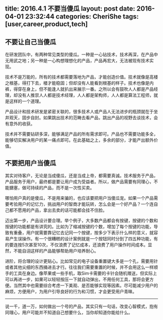 title: 2016.4.1 不要当傻瓜
layout: post
date: 2016-04-01 23:32:44
categories: CheriShe
tags: [user,career,product,tech]
---

## 不要让自己当傻瓜

在研发团队中，有两种常见类型的傻瓜。一种是一心钻技术，技术再深，在产品中无用武之地；另一种是一心构想理想化的产品，产品再宏大，无法被现有技术实现。

技术不是万能的，所有的技术都需要落地为产品，才能创造价值。技术就像是高楼之根基，得打下去，楼才能稳固；但却没有人能看到根基的样子。技术也像是内裤，得穿在身上，但不能逢人就扒出来展示一番。之所以会有鼓吹人人都是产品经理，却没有人推崇人人都是技术经理，人人都是架构师，人人都是算法工程师，就是这样的一个道理。

<!-- more -->

产品设计和技术研发是紧密关联的，很多技术人或产品人无法进步的瓶颈就在于坐井观天，固步自封。如果跳出技术的范畴去看产品，跳出产品的视野去谈技术，会有意外的收获。

技术并不需要钻研多深，能够满足产品的所有需求即可。产品也不需要功能多全，能够切实解决用户的某一痛点即可。在此基础之上，多余的部分，才能产出额外价值。

## 不要把用户当傻瓜

其实对待客户，无论是当成傻瓜，还是当成上帝，都需要真诚。技术服务于产品，产品服务于用户，最终都是要让用户成为受益者。所以，做产品需要有同理心，不能搪塞，做可持续的产品，而不是一次性买卖。

哪怕用户真的是傻瓜，不是用来骗的，也应该要把用户当傻瓜宠。如果一个产品需要考验用户的记忆力，挑战用户的智商才能玩转，怎么会是一个好产品？一个连自己都不愿用的产品，拿出去卖的话可能都会挂不住脸。

迈出第一步，产品设计要合理。举个例子，大多数产品都会有按键，按键的个数和按键的功能都是有讲究的。比如为了缩减按键的个数，增加了每个按键的功能，导致有重叠，用户就需要靠记忆去记同一个按键，按多少下表示什么样的意义，就容易产生误操作。有一个很糟糕的设计案例就是一个按钮同时分到了四五种功能，有的要连按5次甚至10次，不仅浪费了记忆成本，还浪费了用户操作时间成本。显然，不能自诩这样的产品能够帮助用户培养耐心。

进阶，将合理的设计更贴心。比如常见的电子设备重置键大多是一个孔，需要用针或者其他尖细的东西捅进去才行。往往我们需要重置的时候，并不会用这么一样顺手的工具在身边。像苹果或一些手机，取Sim卡需要的卡针会随机赠送，但实际上可以再进一步，如果可以轻轻按压一下就自动弹出，不用任何工具，那将会更方便。当然其中也需要综合考虑一下美观、是否能够实现等因素。尽可能减少用户的麻烦，方便用户，为用户引导良好的行为和习惯，才会更受用户青睐。

---

说一千，道一万，如何做出一个号的产品，其实只有一句话，改变心智模式，抱有同理心，用户可能并不知道自己想要什么，当你却知道你能给什么。
